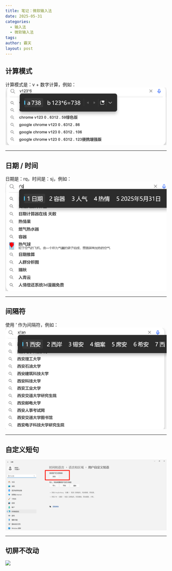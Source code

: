```yaml
---
title: 笔记：微软输入法
date: 2025-05-31
categories:
  - 输入法
  - 微软输入法
tags: 
author: 霸天
layout: post
---
```

## 计算模式

计算模式是：v + 数字计算，例如：
![](source/_posts/笔记：微软输入法/image-20250531121411953.png)

----


## 日期 / 时间

日期是：rq，时间是：sj，例如：
![](source/_posts/笔记：微软输入法/image-20250531121506786.png)

---


## 间隔符

使用 ‘ 作为间隔符，例如：
![](source/_posts/笔记：微软输入法/image-20250531121544947.png)

---


## 自定义短句

![](source/_posts/笔记：微软输入法/image-20250531122053154.png)

---


## 切屏不改动

![](image-20250718141037744.png)



